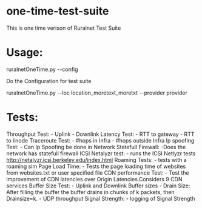 one-time-test-suite
===================
This is one time verison of Ruralnet Test Suite

Usage:
===================
ruralnetOneTime.py --config

Do the Configuration for test suite

ruralnetOneTime.py --loc location_moretext_moretxt --provider provider


Tests:
===================
Throughput Test:
	- Uplink
	- Downlink
Latency Test:
	- RTT to gateway
	- RTT to linode
Traceroute Test:
	- #hops in Infra
	- #hops outside Infra
Ip spoofing Test:
	- Can Ip Spoofing be done in Network
Statefull Firewall:
	-Does the network has statefull firewall
ICSI Netalyzr test:
	- runs the ICSI Netlyzr tests http://netalyzr.icsi.berkeley.edu/index.html
Roaming Tests:
	- tests with a roaming sim
Page Load Time:
	- Tests the page loading time of websites from websites.txt or user specified file
CDN performance Test:
	- Test the improvement of CDN latencies over Origin Latencies.Considers 9 CDN services
Buffer Size Test:
	- Uplink and Downlink Buffer sizes
	- Drain Size: After filling the buffer the buffer drains in chunks of k packets, then Drainsize=k.
	- UDP throughput
Signal Strength:
	- logging of Signal Strength
